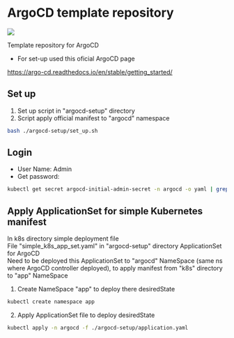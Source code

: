 <h1>ArgoCD template repository</h1>
<img src="https://github.com/Joska99/ArgoCD/blob/main/diagram.drawio.svg">

Template repository for ArgoCD</br>

- For set-up used this oficial ArgoCD page

https://argo-cd.readthedocs.io/en/stable/getting_started/

## Set up

1. Set up script in "argocd-setup" directory 
2. Script apply official manifest to "argocd" namespace
```bash
bash ./argocd-setup/set_up.sh
```

## Login

- User Name: Admin
- Get password:
```bash
kubectl get secret argocd-initial-admin-secret -n argocd -o yaml | grep password: | awk '{print $2}' | base64 --decode
```

## Apply ApplicationSet for simple Kubernetes manifest

<p>
In k8s directory simple deployment file </br>
File "simple_k8s_app_set.yaml" in "argocd-setup" directory ApplicationSet for ArgoCD</br>
Need to be deployed this ApplicationSet to "argocd" NameSpace (same ns where ArgoCD controller deployed), to apply manifest from "k8s" directory to "app" NameSpace
</p>

1. Create NameSpace "app" to deploy there desiredState
```bash
kubectl create namespace app
```
2. Apply ApplicationSet file to deploy desiredState
```bash
kubectl apply -n argocd -f ./argocd-setup/application.yaml
```
